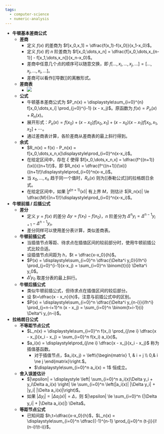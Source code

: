 ```yaml
---
tags:
  - computer-science
  - numeric-analysis
---
```

- **牛顿基本差商公式**
	- **差商**
		- 定义 $f(x)$ 的差商为 $f[x_0,x_1] = \dfrac{f(x_1)-f(x_0)}{x_1-x_0}$。
		- 定义 $f(x)$ 的 $n$ 阶差商为 $f[x_0,\dots,x_n] = \dfrac{f[x_0,\dots,x_{n-1}] - f[x_1,\dots,x_n]}{x_n-x_0}$。
		- 差商中任意几个点的顺序可以随意交换，即 $f[\dots,x_i,\dots,x_j,\dots] = [\dots,x_j,\dots,x_i,\dots]$。
		- 差商可以看作[[导数]]的离散形式。
	- **差商表**
		- ![](difference-quotient-table.png)
	- **公式**
		- 牛顿基本差商公式为 $P_n(x) = \displaystyle\sum_{i=0}^{n} f[x_0,\dots,x_i] \prod_{j=0}^{i-1} (x - x_j)$。原函数为 $f(x) = P_n(x) + R_n(x)$。
		- 展开形式：$P_n(x) = f(x_0) + (x - x_0)f[x_0,x_1] + (x - x_0)(x - x_1)f[x_0,x_1,x_2] + \cdots$。
		- 通过差商表计算，各阶差商从差商表的最上斜行得到。
	- **余式**
		- $R_n(x) = f(x) - P_n(x) = f[x_0,\dots,x_n,x]\displaystyle\prod_{i=0}^n(x-x_i)$。
		- 在给定区间中，存在 $\xi$ 使得 $f[x_0,\dots,x_n,x] = \dfrac{f^{(n+1)}(\xi)}{(n+1)!}$，即 $R_n(x) = \dfrac{f^{(n+1)}(\xi)}{(n+1)!}\displaystyle\prod_{i=0}^n(x-x_i)$。
		- 当 $x_0,\dots,x_n$ 趋于同一个值时，$R_n(x)$ 则为[[泰勒公式]]的拉格朗日余式。
		- 在给定区间中，如果 $|f^{(n+1)}(x)|$ 有上界 $M$，则估计 $|R_n(x)| \le \dfrac{M}{(n+1)!}\displaystyle\prod_{i=0}^n(x-x_i)$。
- **牛顿前插 / 后插公式**
	- **差分**
		- 定义 $y=f(x)$ 的差分 $\Delta y=f(x_1)-f(x_0)$，$n$ 阶差分为 $\Delta^{n}y_i = \Delta^{n-1} y_{i+1} - \Delta^{n-1}y_i$。
		- 差分同样可以使用差分表计算，类似差商表。
	- **牛顿前插公式**
		- 当插值节点等距、待求点在插值区间的较前部分时，使用牛顿前插公式比较合适。
		- 设插值节点间距为 $h$，$t = \dfrac{x-x_0}{h}$。
		- $P(x) = \displaystyle\sum_{i=0}^n \dfrac{\Delta^i y_0}{i!h^i} \prod_{j=0}^{i-1}(x-x_j) = \sum_{i=0}^n \binom{t}{i} \Delta^i y_0$。
		- $\Delta^i y_0$ 取差分表的最上斜行。
	- **牛顿后插公式**
		- 类似牛顿前插公式，但待求点在插值区间的较后部分。
		- 设 $t=\dfrac{x - x_n}{h}$，注意与前插公式中的区别。
		- $P(x) = \displaystyle\sum_{i=0}^n \dfrac{\Delta^i y_{n-i}}{i!h^i} \prod_{j=n-i+1}^n (x - x_j) =  \sum_{i=0}^n \binom{t+i-1}{i} \Delta^i y_{n-i}$。
- **拉格朗日公式**
	- **不等距节点公式**
		- $L_n(x) = \displaystyle\sum_{i=0}^n f(x_i) \prod_{j\ne i} \dfrac{x - x_j}{x_i - x_j} = \sum_{i=0}^n f(x_i) a_i(x)$。
		- $a_i(x) = \displaystyle\prod_{j\ne i} \dfrac{x - x_j}{x_i - x_j}$ 称为插值基函数。
			- 对于插值节点，$a_i(x_j) = \left\{\begin{matrix} 1, & i = j \\ 0,& i \ne j \end{matrix}\right.$。
			- $\displaystyle\sum_{i=0}^n a_i(x) = 1$ 恒成立。
	- **舍入误差估计**
		- $|\epsilon| = \displaystyle \left| \sum_{i=0}^n a_i(x)\Delta y_i + y_i\Delta a_i(x) \right| \le \sum_{i=0}^n \left(|a_i(x)| |\Delta y_i| + |y_i| |\Delta a_i(x)|\right)$。
		- 如果 $|\Delta y_i| = |\Delta a_i(x)| = \Delta$，则 $|\epsilon| \le  \sum_{i=0}^n (|\Delta y_i| + |\Delta a_i(x)|) \Delta$。
	- **等距节点公式**
		- 已知间距 $h,t=\dfrac{x-x_0}{h}$，$L_n(x) = \displaystyle\sum_{i=0}^n \dfrac{(-1)^{n-1} \prod_{j=0}^n (t-j)}{i!(n-i)!(t-i)}$。